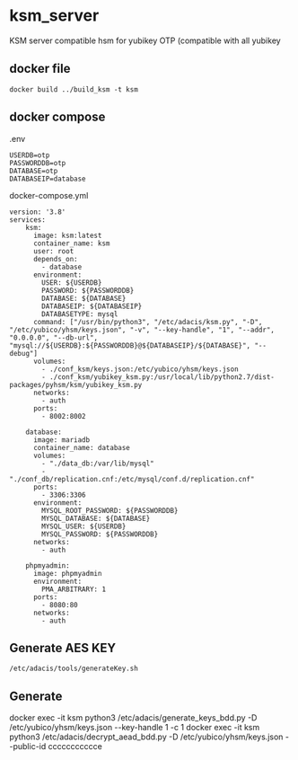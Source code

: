 # ksm_server
KSM server compatible hsm for yubikey OTP (compatible with all yubikey

## docker file
```
docker build ../build_ksm -t ksm
```

## docker compose
.env
```
USERDB=otp
PASSWORDDB=otp
DATABASE=otp
DATABASEIP=database
```
docker-compose.yml
```
version: '3.8'
services:
    ksm:
      image: ksm:latest
      container_name: ksm
      user: root
      depends_on:
        - database
      environment:
        USER: ${USERDB}
        PASSWORD: ${PASSWORDDB}
        DATABASE: ${DATABASE}
        DATABASEIP: ${DATABASEIP}
        DATABASETYPE: mysql
      command: ["/usr/bin/python3", "/etc/adacis/ksm.py", "-D", "/etc/yubico/yhsm/keys.json", "-v", "--key-handle", "1", "--addr", "0.0.0.0", "--db-url", "mysql://${USERDB}:${PASSWORDDB}@${DATABASEIP}/${DATABASE}", "--debug"]
      volumes:
        - ./conf_ksm/keys.json:/etc/yubico/yhsm/keys.json
        - ./conf_ksm/yubikey_ksm.py:/usr/local/lib/python2.7/dist-packages/pyhsm/ksm/yubikey_ksm.py
      networks:
        - auth
      ports:
        - 8002:8002

    database: 
      image: mariadb
      container_name: database
      volumes: 
        - "./data_db:/var/lib/mysql"
        - "./conf_db/replication.cnf:/etc/mysql/conf.d/replication.cnf"
      ports:
        - 3306:3306
      environment:
        MYSQL_ROOT_PASSWORD: ${PASSWORDDB}
        MYSQL_DATABASE: ${DATABASE}
        MYSQL_USER: ${USERDB}
        MYSQL_PASSWORD: ${PASSWORDDB}
      networks:
        - auth

    phpmyadmin:
      image: phpmyadmin
      environment: 
        PMA_ARBITRARY: 1
      ports:
        - 8080:80
      networks:
        - auth
```

## Generate AES KEY

```
/etc/adacis/tools/generateKey.sh
```

## Generate 
docker exec -it ksm python3 /etc/adacis/generate_keys_bdd.py -D /etc/yubico/yhsm/keys.json --key-handle 1 -c 1
docker exec -it ksm python3 /etc/adacis/decrypt_aead_bdd.py -D /etc/yubico/yhsm/keys.json --public-id ccccccccccce